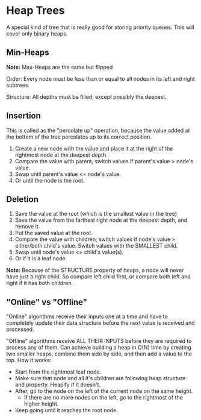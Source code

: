 # Heap Trees

A special kind of tree that is really good for storing priority queues. This will cover only binary heaps.

## Min-Heaps
**Note:** Max-Heaps are the same but flipped

Order: Every node must be less than or equal to all nodes in its left and right subtrees.

Structure: All depths must be filled, except possibly the deepest.

## Insertion

This is called as the "percolate up" operation, because the value added at the bottom of the tree percolates up to its correct position.

1. Create a new node with the value and place it at the right of the rightmost node at the deepest depth.
2. Compare the value with parent; switch values if parent's value > node's value.
  1. Swap until parent's value <= node's value.
  2. Or until the node is the root.

## Deletion

1. Save the value at the root (which is the smallest value in the tree)
2. Save the value from the farthest right node at the deepest depth, and remove it.
3. Put the saved value at the root.
4. Compare the value with children; switch values if node's value > either/both child's value. Switch values with the SMALLEST child.
  1. Swap until node's value <= child's value(s).
  2. Or if it is a leaf node.

**Note:** Because of the STRUCTURE property of heaps, a node will never have just a right child.
So compare left child first, or compare both left and right if it has both children.

## "Online" vs "Offline"

"Online" algorithms receive their inputs one at a time and have to completely update their data structure before the next value is received and processed.

"Offline" algorithms receive ALL THEIR INPUTS before they are required to process any of them.
Can achieve building a heap in O(N) time by creating two smaller heaps, combine them side by side, and then add a value to the top.
How it works:
* Start from the rightmost leaf node.
* Make sure that node and all it's children are following heap structure and property. Heapify if it doesn't.
* After, go to the node on the left of the current node on the same height.
  * If there are no more nodes on the left, go to the rightmost of the higher height.
* Keep going until it reaches the root node.

